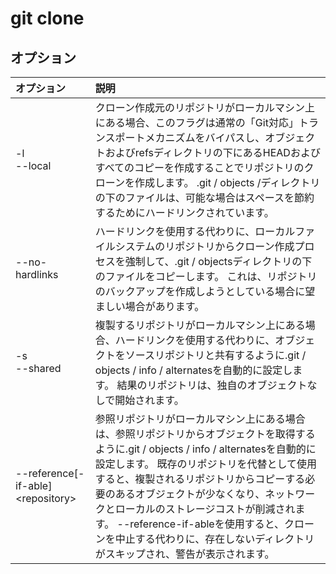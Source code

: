 # git clone

## オプション

|オプション|説明|
|:--|:--|
|-l<br>--local|クローン作成元のリポジトリがローカルマシン上にある場合、このフラグは通常の「Git対応」トランスポートメカニズムをバイパスし、オブジェクトおよびrefsディレクトリの下にあるHEADおよびすべてのコピーを作成することでリポジトリのクローンを作成します。 .git / objects /ディレクトリの下のファイルは、可能な場合はスペースを節約するためにハードリンクされています。|
|--no-hardlinks|ハードリンクを使用する代わりに、ローカルファイルシステムのリポジトリからクローン作成プロセスを強制して、.git / objectsディレクトリの下のファイルをコピーします。 これは、リポジトリのバックアップを作成しようとしている場合に望ましい場合があります。|
|-s<br>--shared|複製するリポジトリがローカルマシン上にある場合、ハードリンクを使用する代わりに、オブジェクトをソースリポジトリと共有するように.git / objects / info / alternatesを自動的に設定します。 結果のリポジトリは、独自のオブジェクトなしで開始されます。|
|--reference[-if-able] \<repository\>|参照リポジトリがローカルマシン上にある場合は、参照リポジトリからオブジェクトを取得するように.git / objects / info / alternatesを自動的に設定します。 既存のリポジトリを代替として使用すると、複製されるリポジトリからコピーする必要のあるオブジェクトが少なくなり、ネットワークとローカルのストレージコストが削減されます。 --reference-if-ableを使用すると、クローンを中止する代わりに、存在しないディレクトリがスキップされ、警告が表示されます。|
